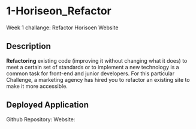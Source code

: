# 1-Horiseon_Refactor

Week 1 challange: Refactor Horisoen Website

## Description

**Refactoring** existing code (improving it without changing what it does) to meet a certain set of standards or to implement a new technology is a common task for front-end and junior developers. For this particular Challenge, a marketing agency has hired you to refactor an existing site to make it more accessible. 

## Deployed Application
Github Repository:
Website:
